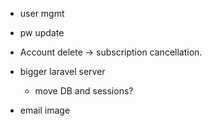 * user mgmt
 * pw update

* Account delete -> subscription cancellation.

* bigger laravel server
  * move DB and sessions?

* email image
